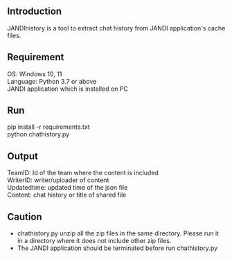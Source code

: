 Introduction
----------------
JANDIhistory is a tool to extract chat history from JANDI application's cache files.   
   
Requirement
---------------
OS: Windows 10, 11   
Language: Python 3.7 or above   
JANDI application which is installed on PC   

Run
---------
pip install -r requirements.txt   
python chathistory.py   
   
   
Output
------
TeamID: Id of the team where the content is included   
WriterID: writer/uploader of content   
Updatedtime: updated time of the json file   
Content: chat history or title of shared file   


Caution
-----
* chathistory.py unzip all the zip files in the same directory. Please run it in a directory where it does not include other zip files.   
* The JANDI application should be terminated before run chathistory.py

